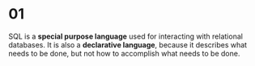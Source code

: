 # 01

SQL is a **special purpose language** used for interacting with relational databases. It is also a **declarative language**, because it describes what needs to be done, but not how to accomplish what needs to be done.
